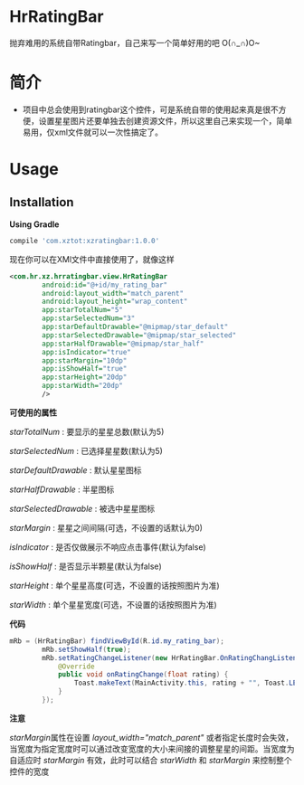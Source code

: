 # HrRatingBar
抛弃难用的系统自带Ratingbar，自己来写一个简单好用的吧 O(∩_∩)O~

# 简介
* 项目中总会使用到ratingbar这个控件，可是系统自带的使用起来真是很不方便，设置星星图片还要单独去创建资源文件，所以这里自己来实现一个，简单易用，仅xml文件就可以一次性搞定了。

# **Usage**
## **Installation**
**Using Gradle**

```gradle
compile 'com.xztot:xzratingbar:1.0.0'
```



现在你可以在XMl文件中直接使用了，就像这样
```xml
<com.hr.xz.hrratingbar.view.HrRatingBar
        android:id="@+id/my_rating_bar"
        android:layout_width="match_parent"
        android:layout_height="wrap_content"
        app:starTotalNum="5"
        app:starSelectedNum="3"
        app:starDefaultDrawable="@mipmap/star_default"
        app:starSelectedDrawable="@mipmap/star_selected"
        app:starHalfDrawable="@mipmap/star_half"
        app:isIndicator="true"
        app:starMargin="10dp"
        app:isShowHalf="true"
        app:starHeight="20dp"
        app:starWidth="20dp"
        />
```


**可使用的属性**

*starTotalNum* : 要显示的星星总数(默认为5)

*starSelectedNum* : 已选择星星数(默认为5)

*starDefaultDrawable* : 默认星星图标

*starHalfDrawable* : 半星图标

*starSelectedDrawable* : 被选中星星图标

*starMargin* : 星星之间间隔(可选，不设置的话默认为0)

*isIndicator* : 是否仅做展示不响应点击事件(默认为false)

*isShowHalf* : 是否显示半颗星(默认为false)

*starHeight* : 单个星星高度(可选，不设置的话按照图片为准)

*starWidth* : 单个星星宽度(可选，不设置的话按照图片为准)

**代码**
```java
mRb = (HrRatingBar) findViewById(R.id.my_rating_bar);
        mRb.setShowHalf(true);
        mRb.setRatingChangeListener(new HrRatingBar.OnRatingChangListener() {
            @Override
            public void onRatingChange(float rating) {
                Toast.makeText(MainActivity.this, rating + "", Toast.LENGTH_SHORT).show();
            }
        });
```

**注意**

*starMargin*属性在设置 *layout_width="match_parent"* 或者指定长度时会失效，当宽度为指定宽度时可以通过改变宽度的大小来间接的调整星星的间距。当宽度为自适应时 *starMargin* 有效，此时可以结合 *starWidth* 和 *starMargin* 来控制整个控件的宽度
